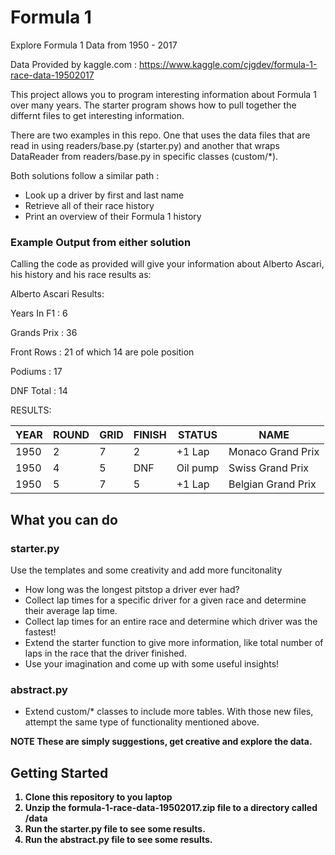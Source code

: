 # Formula 1

Explore Formula 1 Data from 1950 - 2017

Data Provided by kaggle.com : https://www.kaggle.com/cjgdev/formula-1-race-data-19502017

This project allows you to program interesting information about Formula 1 over many years. The starter program shows how to pull together the differnt files to get interesting information.

There are two examples in this repo. One that uses the data files that are read in using readers/base.py (starter.py) and another that wraps DataReader from readers/base.py in specific classes (custom/*). 

Both solutions follow a similar path  :
- Look up a driver by first and last name
- Retrieve all of their race history
- Print an overview of their Formula 1 history

### Example Output from either solution
Calling the code as provided will give your information about Alberto Ascari, his history and his race results as:

Alberto Ascari Results:

Years In F1 : 6

Grands Prix : 36

Front Rows  : 21 of which 14 are pole position

Podiums     : 17

DNF Total   : 14

RESULTS:

|YEAR|ROUND|GRID|FINISH|STATUS|NAME|
|--|--|--|--|--|--|
|1950|2|7|2|+1 Lap|Monaco Grand Prix|
|1950|4|5|DNF|Oil pump|Swiss Grand Prix|
|1950|5|7|5|+1 Lap|Belgian Grand Prix|


## What you can do
### starter.py
Use the templates and some creativity and add more funcitonality
- How long was the longest pitstop a driver ever had?
- Collect lap times for a specific driver for a given race and determine their average lap time.
- Collect lap times for an entire race and determine which driver was the fastest!
- Extend the starter function to give more information, like total number of laps in the race that the driver finished.
- Use your imagination and come up with some useful insights!
### abstract.py
- Extend custom/* classes to include more tables. With those new files, attempt the same type of functionality mentioned above.

<B>NOTE<B> These are simply suggestions, get creative and explore the data. 

## Getting Started
1. Clone this repository to you laptop
2. Unzip the formula-1-race-data-19502017.zip file to a directory called /data
3. Run the starter.py file to see some results. 
4. Run the abstract.py file to see some results. 
